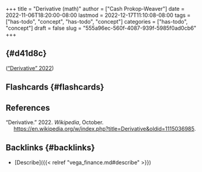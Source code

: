 +++
title = "Derivative (math)"
author = ["Cash Prokop-Weaver"]
date = 2022-11-06T18:20:00-08:00
lastmod = 2022-12-17T11:10:08-08:00
tags = ["has-todo", "concept", "has-todo", "concept"]
categories = ["has-todo", "concept"]
draft = false
slug = "555a96ec-560f-4087-939f-5985f0ad0cb6"
+++

##  {#d41d8c}

(<a href="#citeproc_bib_item_1">“Derivative” 2022</a>)


## Flashcards {#flashcards}

## References

<style>.csl-entry{text-indent: -1.5em; margin-left: 1.5em;}</style><div class="csl-bib-body">
  <div class="csl-entry"><a id="citeproc_bib_item_1"></a>“Derivative.” 2022. <i>Wikipedia</i>, October. <a href="https://en.wikipedia.org/w/index.php?title=Derivative&oldid=1115036985">https://en.wikipedia.org/w/index.php?title=Derivative&#38;oldid=1115036985</a>.</div>
</div>


## Backlinks {#backlinks}

-   [Describe]({{< relref "vega_finance.md#describe" >}})

